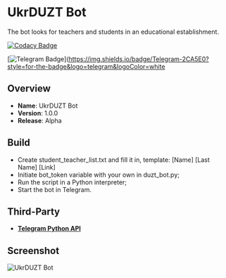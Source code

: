 # UkrDUZT Bot
The bot looks for teachers and students in an educational establishment.

[![Codacy Badge](https://api.codacy.com/project/badge/Grade/40d84a83b38147c49b4e66705c47a16a)](https://www.codacy.com/app/OpenXRay/xray-16?utm_source=github.com&amp;utm_medium=referral&amp;utm_content=bondarenko-me/duzt_bot&amp;utm_campaign=Badge_Grade)

[![Telegram Badge](https://t.me/@duztbot)](https://img.shields.io/badge/Telegram-2CA5E0?style=for-the-badge&logo=telegram&logoColor=white

Overview
--------
- **Name**: UkrDUZT Bot
- **Version**: 1.0.0
- **Release**: Alpha

Build
-----------
- Create student_teacher_list.txt and fill it in, template: [Name] [Last Name] [Link]
- Initiate bot_token variable with your own in duzt_bot.py;
- Run the script in a Python interpreter;
- Start the bot in Telegram.

Third-Party
------------
- [**Telegram Python API**](https://github.com/python-telegram-bot/python-telegram-bot/)

Screenshot
-----------
![UkrDUZT Bot](https://github.com/bondarenko-me/duzt_bot/blob/master/duzt_bot_screenshot.PNG)
